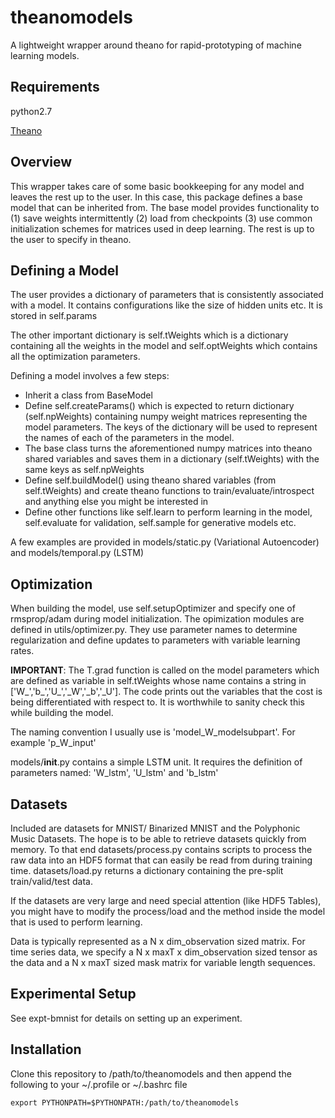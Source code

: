 # theanomodels
A lightweight wrapper around theano for rapid-prototyping of machine learning models. 

## Requirements
python2.7

[Theano](https://github.com/Theano/Theano)

## Overview
This wrapper takes care of some basic bookkeeping 
for any model and leaves the rest up to the user. In this case, 
this package defines a base model that can be inherited from. The
base model provides functionality to (1) save weights
intermittently (2) load from checkpoints (3) use common initialization schemes 
for matrices used in deep learning. The rest is up to the user to specify in theano.

## Defining a Model

The user provides a dictionary of parameters that is consistently associated
with a model. It contains configurations like the size of hidden units etc. 
It is stored in self.params

The other important dictionary is self.tWeights which is a dictionary containing all the weights in the model
and self.optWeights which contains all the optimization parameters.

Defining a model involves a few steps: 

- Inherit a class from BaseModel 
- Define self.createParams() which is expected to return dictionary (self.npWeights) containing numpy weight matrices representing the model parameters. The keys of the dictionary will be used to represent the names of each of the parameters in the model.
- The base class turns the aforementioned numpy matrices into theano shared variables and saves them in a dictionary (self.tWeights) with the same keys as self.npWeights
- Define self.buildModel() using theano shared variables (from self.tWeights) and create theano functions to train/evaluate/introspect and anything else you might be interested in
- Define other functions like self.learn to perform learning in the model, self.evaluate for validation, self.sample for generative models etc.

A few examples are provided in models/static.py (Variational Autoencoder) and models/temporal.py (LSTM)

## Optimization

When building the model, use self.setupOptimizer and specify one of rmsprop/adam during model initialization.
The opimization modules are defined in utils/optimizer.py. They use parameter names to determine
regularization and define updates to parameters with variable learning rates. 

**IMPORTANT**: The T.grad function is called on the model parameters which are defined as variable in self.tWeights whose name
contains a string in ['W_','b_','U_','_W','_b','_U']. The code prints out the variables that the cost is
being differentiated with respect to. It is worthwhile to sanity check this while building the model.

The naming convention I usually use is 
'model_W_modelsubpart'. For example 'p_W_input' 


models/__init__.py contains a simple LSTM unit.
It requires the definition of parameters named: 'W_lstm', 'U_lstm' and 'b_lstm'

## Datasets
Included are datasets for MNIST/ Binarized MNIST and the Polyphonic Music Datasets.
The hope is to be able to retrieve datasets quickly from memory. To that end datasets/process.py
contains scripts to process the raw data into an HDF5 format that can easily be read from
during training time. datasets/load.py returns a dictionary containing the pre-split train/valid/test data.

If the datasets are very large and need special attention (like HDF5 Tables), you might have to modify
the process/load and the method inside the model that is used to perform learning. 

Data is typically represented as a N x dim_observation sized matrix. For time series data,
we specify a N x maxT x dim_observation sized tensor as the data and a N x maxT sized mask matrix for variable
length sequences. 

## Experimental Setup
See expt-bmnist for details on setting up an experiment. 

## Installation
Clone this repository to /path/to/theanomodels and then append the following to your ~/.profile or ~/.bashrc file
```
export PYTHONPATH=$PYTHONPATH:/path/to/theanomodels
```
